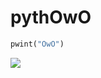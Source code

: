 # pythOwO
```py
pwint("OwO")
```

![](https://raw.githubusercontent.com/virejdasani/pythOwO/main/aswets/imwages/pythowo-logo.png)
